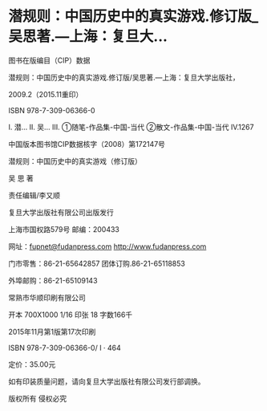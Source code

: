 # 潜规则：中国历史中的真实游戏.修订版_吴思著.—上海：复旦大...

图书在版编目（CIP）数据

潜规则：中国历史中的真实游戏.修订版/吴思著.—上海：复旦大学出版社，

2009.2（2015.11重印）

ISBN 978-7-309-06366-0

Ⅰ. 潜… Ⅱ. 吴… Ⅲ. ①随笔-作品集-中国-当代 ②散文-作品集-中国-当代 IV.1267

中国版本图书馆CIP数据核字（2008）第172147号

潜规则：中国历史中的真实游戏（修订版）

吴 思 著

责任编辑/李又顺

复旦大学出版社有限公司出版发行

上海市国权路579号 邮编：200433

网址：fupnet@fudanpress.com http://www.fudanpress.com

门市零售：86-21-65642857 团体订购.86-21-65118853

外埠邮购：86-21-65109143

常熟市华顺印刷有限公司

开本 700X1000 1/16 印张 18 字数166千

2015年11月第1版第17次印刷

ISBN 978-7-309-06366-0/ Ⅰ · 464

定价：35.00元

如有印装质量问题，请向复旦大学出版社有限公司发行部调换。

版权所有 侵权必究